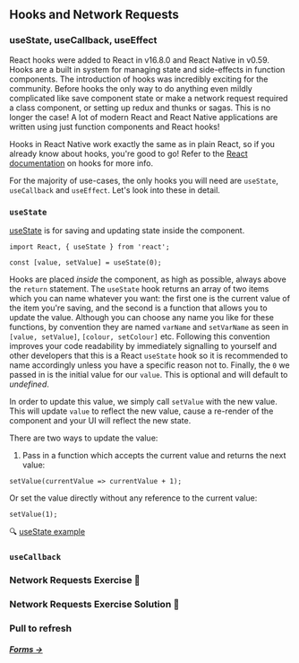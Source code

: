 ## Hooks and Network Requests

### useState, useCallback, useEffect
React hooks were added to React in v16.8.0 and React Native in v0.59. Hooks are a built in system for managing state and side-effects in function components. The introduction of hooks was incredibly exciting for the community. Before hooks the only way to do anything even mildly complicated like save component state or make a network request required a class component, or setting up redux and thunks or sagas. This is no longer the case! A lot of modern React and React Native applications are written using just function components and React hooks!

Hooks in React Native work exactly the same as in plain React, so if you already know about hooks, you're good to go! Refer to the [React documentation](https://reactjs.org/docs/hooks-intro.html) on hooks for more info.

For the majority of use-cases, the only hooks you will need are ```useState```, ```useCallback``` and ```useEffect```. Let's look into these in detail.

### ```useState```

[useState](https://reactjs.org/docs/hooks-state.html) is for saving and updating state inside the component.

```
import React, { useState } from 'react';

const [value, setValue] = useState(0);
```

Hooks are placed *inside* the component, as high as possible, always above the ```return``` statement. The ```useState``` hook returns an array of two items which you can name whatever you want: the first one is the current value of the item you're saving, and the second is a function that allows you to update the value. Although you can choose any name you like for these functions, by convention they are named ```varName``` and ```setVarName``` as seen in ```[value, setValue]```, ```[colour, setColour]``` etc. Following this convention improves your code readability by immediately signalling to yourself and other developers that this is a React ```useState``` hook so it is recommended to name accordingly unless you have a specific reason not to. Finally, the ```0``` we passed in is the initial value for our ```value```. This is optional and will default to *undefined*.

In order to update this value, we simply call ```setValue``` with the new value. This will update ```value``` to reflect the new value, cause a re-render of the component and your UI will reflect the new state.

There are two ways to update the value: 

1. Pass in a function which accepts the current value and returns the next value:

```
setValue(currentValue => currentValue + 1);
```

Or set the value directly without any reference to the current value:

```
setValue(1);
```

🔍 [useState example](https://snack.expo.dev/@kadikraman/usestate-example)

### ```useCallback```

### Network Requests Exercise 📝

### Network Requests Exercise Solution 👀

### Pull to refresh

##### *[Forms →](https://github.com/adasilvapdev/React-Native-v2-FrontEnd-Masters-Course-Notes/blob/main/content/6-forms/README.md#forms)*
